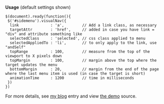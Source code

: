 **Usage** (default settings shown)

    $(document).ready(function(){
     $('#sidemenu').visualNav({
      link              : 'a',        // Add a link class, as necessary
      targetAttr        : 'href',     // added in case you have link = "div" and attribute something like
      selectedClass     : 'selected', // css class applied to menu
      selectedAppliedTo : 'li',       // to only apply to the link, use "andSelf"
      topRange          : 100,        // measure from the top of the viewport to X pixels down
      topMargin         : 100,        // margin above the top where the target updates the menu
      bottomMargin      : 20,         // margin from the end of the page where the last menu item is used (in case the target is short)
      animationTime     : 1200        // time in milliseconds
     })
    })

For more details, see [my blog][1] entry and view [the demo][2] source.

  [1]: http://wowmotty.blogspot.com/2010/07/visual-navigation.html
  [2]: http://mottie.github.com/visualNav/index.html